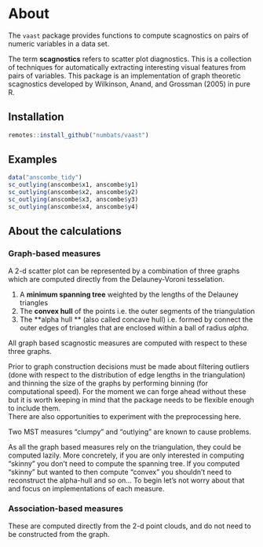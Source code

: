 
<!-- README.md is generated from README.Rmd. Please edit that file -->

# About

<!-- badges: start -->
<!-- badges: end -->

The `vaast` package provides functions to compute scagnostics on pairs
of numeric variables in a data set.

The term **scagnostics** refers to scatter plot diagnostics. This is a
collection of techniques for automatically extracting interesting visual
features from pairs of variables. This package is an implementation of
graph theoretic scagnostics developed by Wilkinson, Anand, and Grossman
(2005) in pure R.

## Installation

``` r
remotes::install_github("numbats/vaast")
```

## Examples

``` r
data("anscombe_tidy")
sc_outlying(anscombe$x1, anscombe$y1)
sc_outlying(anscombe$x2, anscombe$y2)
sc_outlying(anscombe$x3, anscombe$y3)
sc_outlying(anscombe$x4, anscombe$y4)
```

## About the calculations

### Graph-based measures

A 2-d scatter plot can be represented by a combination of three graphs
which are computed directly from the Delauney-Voroni tesselation.

1.  A **minimum spanning tree** weighted by the lengths of the Delauney
    triangles
2.  The **convex hull** of the points i.e. the outer segments of the
    triangulation
3.  The **alpha hull ** (also called concave hull) i.e. formed by
    connect the outer edges of triangles that are enclosed within a ball
    of radius *alpha*.

All graph based scagnostic measures are computed with respect to these
three graphs.

Prior to graph construction decisions must be made about filtering
outliers (done with respect to the distribution of edge lengths in the
triangulation) and thinning the size of the graphs by performing binning
(for computational speed). For the moment we can forge ahead without
these but it is worth keeping in mind that the package needs to be
flexible enough to include them.  
There are also opportunities to experiment with the preprocessing here.

Two MST measures “clumpy” and “outlying” are known to cause problems.

As all the graph based measures rely on the triangulation, they could be
computed lazily. More concretely, if you are only interested in
computing “skinny” you don’t need to compute the spanning tree. If you
computed “skinny” but wanted to then compute “convex” you shouldn’t need
to reconstruct the alpha-hull and so on… To begin let’s not worry about
that and focus on implementations of each measure.

### Association-based measures

These are computed directly from the 2-d point clouds, and do not need
to be constructed from the graph.
